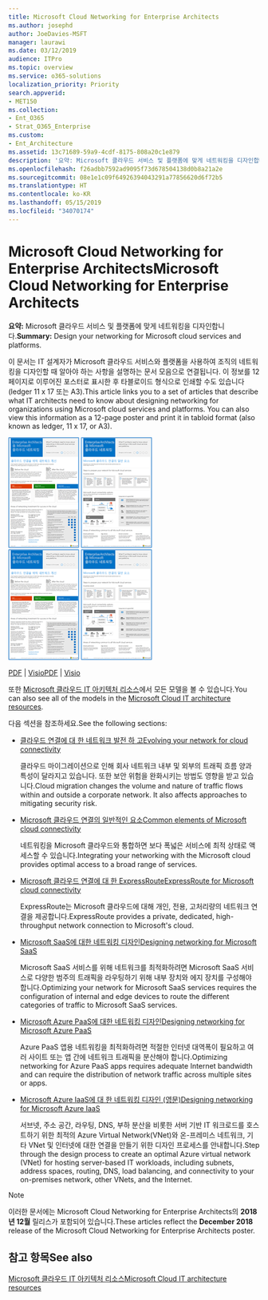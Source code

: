 ```yaml
---
title: Microsoft Cloud Networking for Enterprise Architects
ms.author: josephd
author: JoeDavies-MSFT
manager: laurawi
ms.date: 03/12/2019
audience: ITPro
ms.topic: overview
ms.service: o365-solutions
localization_priority: Priority
search.appverid:
- MET150
ms.collection:
- Ent_O365
- Strat_O365_Enterprise
ms.custom:
- Ent_Architecture
ms.assetid: 13c71689-59a9-4cdf-8175-808a20c1e879
description: '요약: Microsoft 클라우드 서비스 및 플랫폼에 맞게 네트워킹을 디자인합니다.'
ms.openlocfilehash: f26adbb7592ad9095f73d678504138d0b8a21a2e
ms.sourcegitcommit: 08e1e1c09f64926394043291a77856620d6f72b5
ms.translationtype: HT
ms.contentlocale: ko-KR
ms.lasthandoff: 05/15/2019
ms.locfileid: "34070174"
---
```

# <a name="microsoft-cloud-networking-for-enterprise-architects"></a><span data-ttu-id="3c1cd-103">Microsoft Cloud Networking for Enterprise Architects</span><span class="sxs-lookup"><span data-stu-id="3c1cd-103">Microsoft Cloud Networking for Enterprise Architects</span></span>

 <span data-ttu-id="3c1cd-104">**요약:** Microsoft 클라우드 서비스 및 플랫폼에 맞게 네트워킹을 디자인합니다.</span><span class="sxs-lookup"><span data-stu-id="3c1cd-104">**Summary:** Design your networking for Microsoft cloud services and platforms.</span></span>
  
<span data-ttu-id="3c1cd-p101">이 문서는 IT 설계자가 Microsoft 클라우드 서비스와 플랫폼을 사용하여 조직의 네트워킹을 디자인할 때 알아야 하는 사항을 설명하는 문서 모음으로 연결됩니다. 이 정보를 12페이지로 이루어진 포스터로 표시한 후 타블로이드 형식으로 인쇄할 수도 있습니다(ledger 11 x 17 또는 A3).</span><span class="sxs-lookup"><span data-stu-id="3c1cd-p101">This article links you to a set of articles that describe what IT architects need to know about designing networking for organizations using Microsoft cloud services and platforms. You can also view this information as a 12-page poster and print it in tabloid format (also known as ledger, 11 x 17, or A3).</span></span>
  
<span data-ttu-id="3c1cd-107">[![Microsoft 클라우드 네트워킹 모델의 축소판 이미지](media/95e8ab6a-b4d0-4836-acc1-b0b77ebf46e6.png)  
](https://go.microsoft.com/fwlink/p/?linkid=842073)</span><span class="sxs-lookup"><span data-stu-id="3c1cd-107">[![Thumb image for Microsoft cloud networking model](media/95e8ab6a-b4d0-4836-acc1-b0b77ebf46e6.png)  
](https://go.microsoft.com/fwlink/p/?linkid=842073)</span></span>
  
<span data-ttu-id="3c1cd-108">[PDF](https://go.microsoft.com/fwlink/p/?linkid=842073) | [Visio](https://go.microsoft.com/fwlink/p/?linkid=842074)</span><span class="sxs-lookup"><span data-stu-id="3c1cd-108">[PDF](https://go.microsoft.com/fwlink/p/?linkid=842073) | [Visio](https://go.microsoft.com/fwlink/p/?linkid=842074)</span></span>
  
<span data-ttu-id="3c1cd-109">또한 [Microsoft 클라우드 IT 아키텍처 리소스](microsoft-cloud-it-architecture-resources.md)에서 모든 모델을 볼 수 있습니다.</span><span class="sxs-lookup"><span data-stu-id="3c1cd-109">You can also see all of the models in the [Microsoft Cloud IT architecture resources](microsoft-cloud-it-architecture-resources.md).</span></span>
  
<span data-ttu-id="3c1cd-110">다음 섹션을 참조하세요.</span><span class="sxs-lookup"><span data-stu-id="3c1cd-110">See the following sections:</span></span>
  
- [<span data-ttu-id="3c1cd-111">클라우드 연결에 대 한 네트워크 발전 하 고</span><span class="sxs-lookup"><span data-stu-id="3c1cd-111">Evolving your network for cloud connectivity</span></span>](evolving-your-network-for-cloud-connectivity.md)
    
    <span data-ttu-id="3c1cd-p102">클라우드 마이그레이션으로 인해 회사 네트워크 내부 및 외부의 트래픽 흐름 양과 특성이 달라지고 있습니다. 또한 보안 위험을 완화시키는 방법도 영향을 받고 있습니다.</span><span class="sxs-lookup"><span data-stu-id="3c1cd-p102">Cloud migration changes the volume and nature of traffic flows within and outside a corporate network. It also affects approaches to mitigating security risk.</span></span>
    
- [<span data-ttu-id="3c1cd-114">Microsoft 클라우드 연결의 일반적인 요소</span><span class="sxs-lookup"><span data-stu-id="3c1cd-114">Common elements of Microsoft cloud connectivity</span></span>](common-elements-of-microsoft-cloud-connectivity.md)
    
    <span data-ttu-id="3c1cd-115">네트워킹을 Microsoft 클라우드와 통합하면 보다 폭넓은 서비스에 최적 상태로 액세스할 수 있습니다.</span><span class="sxs-lookup"><span data-stu-id="3c1cd-115">Integrating your networking with the Microsoft cloud provides optimal access to a broad range of services.</span></span>
    
- [<span data-ttu-id="3c1cd-116">Microsoft 클라우드 연결에 대 한 ExpressRoute</span><span class="sxs-lookup"><span data-stu-id="3c1cd-116">ExpressRoute for Microsoft cloud connectivity</span></span>](expressroute-for-microsoft-cloud-connectivity.md)
    
    <span data-ttu-id="3c1cd-117">ExpressRoute는 Microsoft 클라우드에 대해 개인, 전용, 고처리량의 네트워크 연결을 제공합니다.</span><span class="sxs-lookup"><span data-stu-id="3c1cd-117">ExpressRoute provides a private, dedicated, high-throughput network connection to Microsoft's cloud.</span></span>
    
- [<span data-ttu-id="3c1cd-118">Microsoft SaaS에 대한 네트워킹 디자인</span><span class="sxs-lookup"><span data-stu-id="3c1cd-118">Designing networking for Microsoft SaaS</span></span>](designing-networking-for-microsoft-saas.md)
    
    <span data-ttu-id="3c1cd-119">Microsoft SaaS 서비스를 위해 네트워크를 최적화하려면 Microsoft SaaS 서비스로 다양한 범주의 트래픽을 라우팅하기 위해 내부 장치와 에지 장치를 구성해야 합니다.</span><span class="sxs-lookup"><span data-stu-id="3c1cd-119">Optimizing your network for Microsoft SaaS services requires the configuration of internal and edge devices to route the different categories of traffic to Microsoft SaaS services.</span></span>
    
- [<span data-ttu-id="3c1cd-120">Microsoft Azure PaaS에 대한 네트워킹 디자인</span><span class="sxs-lookup"><span data-stu-id="3c1cd-120">Designing networking for Microsoft Azure PaaS</span></span>](designing-networking-for-microsoft-azure-paas.md)
    
    <span data-ttu-id="3c1cd-121">Azure PaaS 앱용 네트워킹을 최적화하려면 적절한 인터넷 대역폭이 필요하고 여러 사이트 또는 앱 간에 네트워크 트래픽을 분산해야 합니다.</span><span class="sxs-lookup"><span data-stu-id="3c1cd-121">Optimizing networking for Azure PaaS apps requires adequate Internet bandwidth and can require the distribution of network traffic across multiple sites or apps.</span></span>
    
- [<span data-ttu-id="3c1cd-122">Microsoft Azure IaaS에 대 한 네트워킹 디자인 (영문)</span><span class="sxs-lookup"><span data-stu-id="3c1cd-122">Designing networking for Microsoft Azure IaaS</span></span>](designing-networking-for-microsoft-azure-iaas.md)
    
    <span data-ttu-id="3c1cd-123">서브넷, 주소 공간, 라우팅, DNS, 부하 분산을 비롯한 서버 기반 IT 워크로드를 호스트하기 위한 최적의 Azure Virtual Network(VNet)와 온-프레미스 네트워크, 기타 VNet 및 인터넷에 대한 연결을 만들기 위한 디자인 프로세스를 안내합니다.</span><span class="sxs-lookup"><span data-stu-id="3c1cd-123">Step through the design process to create an optimal Azure virtual network (VNet) for hosting server-based IT workloads, including subnets, address spaces, routing, DNS, load balancing, and connectivity to your on-premises network, other VNets, and the Internet.</span></span>
    
> [!NOTE]
> <span data-ttu-id="3c1cd-124">이러한 문서에는 Microsoft Cloud Networking for Enterprise Architects의 **2018년 12월** 릴리스가 포함되어 있습니다.</span><span class="sxs-lookup"><span data-stu-id="3c1cd-124">These articles reflect the **December 2018** release of the Microsoft Cloud Networking for Enterprise Architects poster.</span></span>
  
## <a name="see-also"></a><span data-ttu-id="3c1cd-125">참고 항목</span><span class="sxs-lookup"><span data-stu-id="3c1cd-125">See also</span></span>

[<span data-ttu-id="3c1cd-126">Microsoft 클라우드 IT 아키텍처 리소스</span><span class="sxs-lookup"><span data-stu-id="3c1cd-126">Microsoft Cloud IT architecture resources</span></span>](microsoft-cloud-it-architecture-resources.md)

